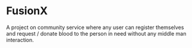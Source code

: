 # FusionX
A project on community service where any user can register themselves and request / donate blood to the person in need without any middle man interaction.

